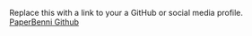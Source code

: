 Replace this with a link to your a GitHub or social media profile.  
[PaperBenni Github](https://github.com/paperbenni)
